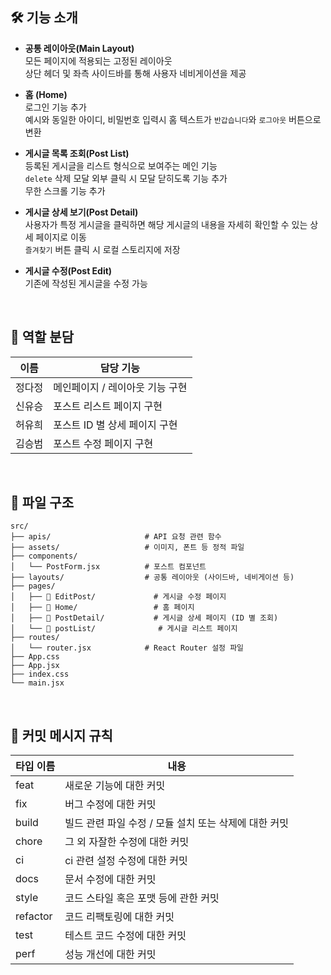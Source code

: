 ## 🛠 기능 소개

- **공통 레이아웃(Main Layout)**  
  모든 페이지에 적용되는 고정된 레이아웃  
  상단 헤더 및 좌측 사이드바를 통해 사용자 네비게이션을 제공

- **홈 (Home)**  
  로그인 기능 추가  
  예시와 동일한 아이디, 비밀번호 입력시 홈 텍스트가 `반갑습니다`와 `로그아웃` 버튼으로 변환

- **게시글 목록 조회(Post List)**  
  등록된 게시글을 리스트 형식으로 보여주는 메인 기능  
  `delete` 삭제 모달 외부 클릭 시 모달 닫히도록 기능 추가  
  무한 스크롤 기능 추가

- **게시글 상세 보기(Post Detail)**  
  사용자가 특정 게시글을 클릭하면 해당 게시글의 내용을 자세히 확인할 수 있는 상세 페이지로 이동  
  `즐겨찾기` 버튼 클릭 시 로컬 스토리지에 저장

- **게시글 수정(Post Edit)**  
  기존에 작성된 게시글을 수정 가능

<br>

## 👥 역할 분담

| 이름   | 담당 기능                       |
| ------ | ------------------------------- |
| 정다정 | 메인페이지 / 레이아웃 기능 구현 |
| 신유승 | 포스트 리스트 페이지 구현       |
| 허유희 | 포스트 ID 별 상세 페이지 구현   |
| 김승범 | 포스트 수정 페이지 구현         |

<br/>

## 📁 파일 구조

```
src/
├── apis/                     # API 요청 관련 함수
├── assets/                   # 이미지, 폰트 등 정적 파일
├── components/
│   └── PostForm.jsx          # 포스트 컴포넌트
├── layouts/                  # 공통 레이아웃 (사이드바, 네비게이션 등)
├── pages/
│   ├── 📁 EditPost/             # 게시글 수정 페이지
│   ├── 📁 Home/                 # 홈 페이지
│   ├── 📁 PostDetail/           # 게시글 상세 페이지 (ID 별 조회)
│   └── 📁 postList/              # 게시글 리스트 페이지
├── routes/
│   └── router.jsx            # React Router 설정 파일
├── App.css
├── App.jsx
├── index.css
└── main.jsx
```

<br>

## 📝 커밋 메시지 규칙

| 타입 이름 | 내용                                                  |
| --------- | ----------------------------------------------------- |
| feat      | 새로운 기능에 대한 커밋                               |
| fix       | 버그 수정에 대한 커밋                                 |
| build     | 빌드 관련 파일 수정 / 모듈 설치 또는 삭제에 대한 커밋 |
| chore     | 그 외 자잘한 수정에 대한 커밋                         |
| ci        | ci 관련 설정 수정에 대한 커밋                         |
| docs      | 문서 수정에 대한 커밋                                 |
| style     | 코드 스타일 혹은 포맷 등에 관한 커밋                  |
| refactor  | 코드 리팩토링에 대한 커밋                             |
| test      | 테스트 코드 수정에 대한 커밋                          |
| perf      | 성능 개선에 대한 커밋                                 |
